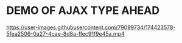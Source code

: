 # DEMO OF AJAX TYPE AHEAD

https://user-images.githubusercontent.com/79099734/174423578-5fea2506-0a27-4cae-8d8a-ffec91f9e45a.mp4
